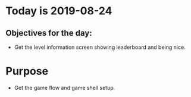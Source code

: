 # Today is 2019-08-24

## Objectives for the day:

- Get the level information screen showing leaderboard and being nice.

# Purpose

- Get the game flow and game shell setup.
